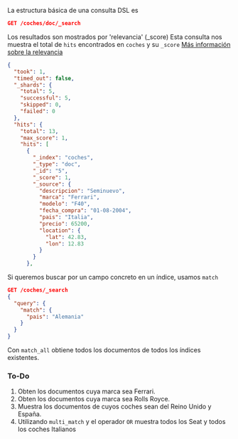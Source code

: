 La estructura básica de una consulta DSL es
```json
GET /coches/doc/_search
```
Los resultados son mostrados por 'relevancia' (_score) Esta consulta nos muestra el total de `hits` encontrados en `coches` y su `_score`
[Más información sobre la relevancia](https://www.elastic.co/guide/en/elasticsearch/guide/current/relevance-intro.html)

```json
{
  "took": 1,
  "timed_out": false,
  "_shards": {
    "total": 5,
    "successful": 5,
    "skipped": 0,
    "failed": 0
  },
  "hits": {
    "total": 13,
    "max_score": 1,
    "hits": [
      {
        "_index": "coches",
        "_type": "doc",
        "_id": "5",
        "_score": 1,
        "_source": {
          "descripcion": "Seminuevo",
          "marca": "Ferrari",
          "modelo": "F40",
          "fecha_compra": "01-08-2004",
          "pais": "Italia",
          "precio": 65200,
          "location": {
            "lat": 42.83,
            "lon": 12.83
          }
        }
      },
```
Si queremos buscar por un campo concreto en un índice, usamos `match`
```json
GET /coches/_search
{
  "query": {
    "match": {
      "pais": "Alemania"
    }
  }
}
```
Con `match_all` obtiene todos los documentos de todos los índices existentes.

### To-Do
1. Obten los documentos cuya marca sea Ferrari.
2. Obten los documentos cuya marca sea Rolls Royce.
3. Muestra los documentos de cuyos coches sean del Reino Unido y España.
4. Utilizando `multi_match` y el operador `OR` muestra todos los Seat y todos los coches Italianos
